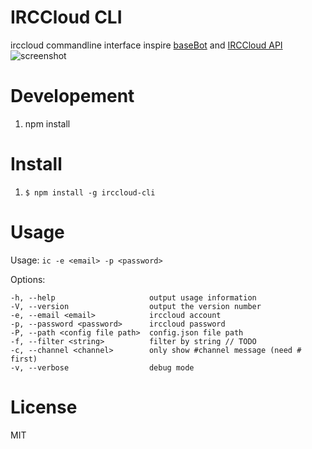 IRCCloud CLI
=================
irccloud commandline interface inspire [baseBot](https://github.com/voldyman/baseBot) and [IRCCloud API](https://github.com/irccloud/irccloud-tools/wiki/API-Overview)
![screenshot](https://raw.github.com/yhsiang/irccloud-cli/master/screenshot.png "screenshot")

Developement
=================
1. npm install

Install
=================
1. `$ npm install -g irccloud-cli`

Usage
=================
  Usage: `ic -e <email> -p <password>`

  Options:

    -h, --help                     output usage information
    -V, --version                  output the version number
    -e, --email <email>            irccloud account
    -p, --password <password>      irccloud password
    -P, --path <config file path>  config.json file path
    -f, --filter <string>          filter by string // TODO
    -c, --channel <channel>        only show #channel message (need # first)
    -v, --verbose                  debug mode

License
=================
MIT
